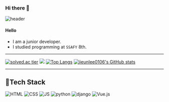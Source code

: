 ### Hi there 👋

![header](https://capsule-render.vercel.app/api?type=rounded&color=gradient&height=100&section=header&text=JiEun&fontSize=70&animation=scaleIn)

#### Hello

- I am a junior developer.
- I studied programming at `SSAFY` 8th.

***
[![solved.ac tier](http://mazassumnida.wtf/api/generate_badge?boj=jjong06)](https://solved.ac/jjong06)
 <img src="http://mazandi.herokuapp.com/api?handle=jjong06&theme=warm"/>
[![Top Langs](https://github-readme-stats.vercel.app/api/top-langs/?username=jieunlee0106&layout=compact)](https://github.com/jieunlee0106/github-readme-stats)
[![jieunlee0106's GitHub stats](https://github-readme-stats.vercel.app/api?username=jieunlee0106)](https://github.com/jieunlee0106/github-readme-stats) 
      
***
## 🍊Tech Stack
 ![HTML](https://img.shields.io/badge/HTML-E34F26?style=flat-square&logo=HTML5&logoColor=white) 
 ![CSS](https://img.shields.io/badge/CSS-1572B6?style=flat-square&logo=CSS3&logoColor=white) 
 ![JS](https://img.shields.io/badge/JavaScript-F7DF1E?style=flat-square&logo=JavaScript&logoColor=white)
 ![python](https://img.shields.io/badge/Python-3776AB?style=flat-square&logo=python&logoColor=white)
 ![django](https://img.shields.io/badge/django-092E20?style=flat-square&logo=django&logoColor=white)
 ![Vue.js](https://img.shields.io/badge/Vue.js-4FC08D?style=flat-square&logo=Vue.js&logoColor=white)
